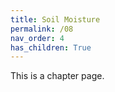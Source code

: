 ```yaml
---
title: Soil Moisture
permalink: /08
nav_order: 4
has_children: True
---
```


This is a chapter page.